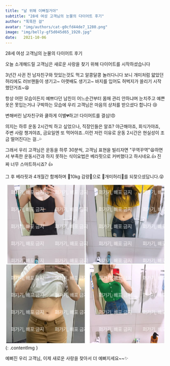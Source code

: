 ```yaml
---
title: "날 위해 이뻐질거야"
subtitle: "28세 여성 고객님의 눈물의 다이어트 후기"
author: "똑똑한 걸"
avatar: "img/authors/cat-g0cfd44de7_1280.png"
image: "img/belly-gf5d045d65_1920.jpg"
date:   2021-10-06
---
```

28세 여성 고객님의 눈물의 다이어트 후기

오늘 소개해드릴 고객님은 새로운 사랑을 찾기 위해 다이어트를 시작하셨습니다

3년간 사귄 전 남자친구와 맛있는것도 먹고 알콩달콩 놀러다니다 보니 개미처럼 얇았던 허리에도 러브핸들이 생기고~ 아랫배도 생기고~ 바지를 입어도 허벅지가 쓸리기 시작했던거죠~😫

항상 어떤 모습이든지 예쁘다던 남친이 어느순간부터 몸매 관리 안하냐며 눈치주고 예쁜옷은 못입는거냐 구박하는 모습에 우리 고객님은 마음의 상처를 받으셨다 합니다 😢

변해버린 남자친구와 쿨하게 이별💔하고! 다이어트를 결심!😠

의지는 하루 운동 2시간씩 하고 싶었으나, 직장인들은 알죠? 야근해야죠, 회식가야죠, 주변 사람 챙겨야죠, 금요일엔 또 먹어야죠..이런 저런 이유로 운동 2시간은 현실성이 조금 떨어진다는 걸..💦

그래서 우리 고객님은 운동을 하루 30분씩, 고객님 표현을 빌리자면 "꾸역꾸역"😫하면서 부족한 운동시간과 하지 못하는 식이요법은 베라핏으로 커버했다고 하시네요.👍 진짜 너무 스마트하시죠? 👍

그 후 베라핏과 4개월간 함께하며 🎉10kg 감량🎉으로 💖개미허리💖를 되찾으셨답니다.😝 

![image](img/review3_1.jpg){: .contentImg }

예뻐진 우리 고객님, 이제 새로운 사랑을 찾아서 더 예뻐지세요~~✨
